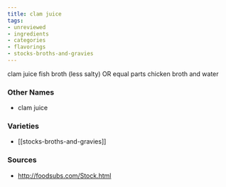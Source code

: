 ```yaml
---
title: clam juice
tags:
- unreviewed
- ingredients
- categories
- flavorings
- stocks-broths-and-gravies
---
```

clam juice fish broth (less salty) OR equal parts chicken broth and water

### Other Names

* clam juice

### Varieties

* [[stocks-broths-and-gravies]]

### Sources
* http://foodsubs.com/Stock.html
